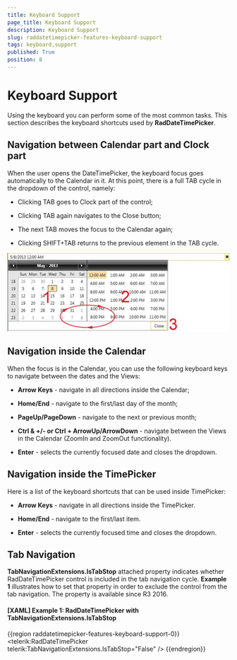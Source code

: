 ```yaml
---
title: Keyboard Support
page_title: Keyboard Support
description: Keyboard Support
slug: raddatetimepicker-features-keyboard-support
tags: keyboard,support
published: True
position: 8
---
```


# Keyboard Support

Using the keyboard you can perform some of the most common tasks. This section describes the keyboard shortcuts used by __RadDateTimePicker__.

## Navigation between Calendar part and Clock part

When the user opens the DateTimePicker, the keyboard focus goes automatically to the Calendar in it. At this point, there is a full TAB cycle in the dropdown of the control, namely:

* Clicking TAB goes to Clock part of the control;

* Clicking TAB again navigates to the Close button;

* The next TAB moves the focus to the Calendar again;

* Clicking SHIFT+TAB returns to the previous element in the TAB cycle.

![date Time Picker features keyboard support 01](images/dateTimePicker_features_keyboard_support_01.png)

## Navigation inside the Calendar

When the focus is in the Calendar, you can use the following keyboard keys to navigate between the dates and the Views:

* __Arrow Keys__ - navigate in all directions inside the Calendar;

* __Home/End__ - navigate to the first/last day of the month;            

* __PageUp/PageDown__ - navigate to the next or previous month;            

* __Ctrl & +/- or Ctrl + ArrowUp/ArrowDown__ - navigate between the Views in the Calendar (ZoomIn and ZoomOut functionality).            

* __Enter__ - selects the currently focused date and closes the dropdown.            

## Navigation inside the TimePicker

Here is a list of the keyboard shortcuts that can be used inside TimePicker:

* __Arrow Keys__ - navigate in all directions inside the TimePicker.

* __Home/End__ - navigate to the first/last item.

* __Enter__ - selects the currently focused time and closes the dropdown.

## Tab Navigation

__TabNavigationExtensions.IsTabStop__ attached property indicates whether RadDateTimePicker control is included in the tab navigation cycle. __Example 1__ illustrates how to set that property in order to exclude the control from the tab navigation. The property is available since R3 2016.  

#### __[XAML] Example 1: RadDateTimePicker with TabNavigationExtensions.IsTabStop__

{{region raddatetimepicker-features-keyboard-support-0}}
	<telerik:RadDateTimePicker telerik:TabNavigationExtensions.IsTabStop="False" />
{{endregion}}

